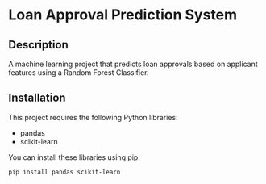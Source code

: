 # Loan Approval Prediction System

## Description
A machine learning project that predicts loan approvals based on applicant features using a Random Forest Classifier.

## Installation
This project requires the following Python libraries:
- pandas
- scikit-learn

You can install these libraries using pip:
```bash
pip install pandas scikit-learn
